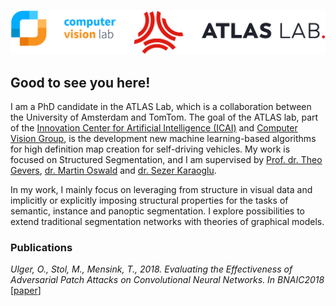 ![ATLAS lab logo](./img/Lab_logos.png)

## Good to see you here!

I am a PhD candidate in the ATLAS Lab, which is a collaboration between the University of Amsterdam and TomTom. The goal of the ATLAS lab, part of the [Innovation Center for Artificial Intelligence (ICAI)](https://icai.ai/) and [Computer Vision Group](https://ivi.fnwi.uva.nl/cv/), is the development new machine learning-based algorithms for high definition map creation for self-driving vehicles. My work is focused on Structured Segmentation, and I am supervised by [Prof. dr. Theo Gevers](https://staff.fnwi.uva.nl/th.gevers/), [dr. Martin Oswald](https://people.inf.ethz.ch/moswald/) and [dr. Sezer Karaoglu](http://staff.science.uva.nl/~sezerk).

In my work, I mainly focus on leveraging from structure in visual data and implicitly or explicitly imposing structural properties for the tasks of semantic, instance and panoptic segmentation. I explore  possibilities to extend traditional segmentation networks with theories of graphical models. 

### Publications

_Ulger, O., Stol, M., Mensink, T., 2018. Evaluating the Effectiveness of Adversarial Patch Attacks on Convolutional Neural Networks. In BNAIC2018_ [[paper](https://www.dropbox.com/s/80uo3wsxtgngzmk/Ulger_Stol_Mensink_BNAIC2018.pdf?dl=0)]